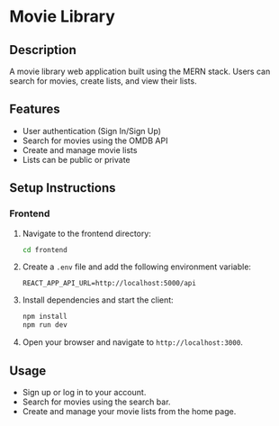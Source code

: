 # Movie Library

## Description
A movie library web application built using the MERN stack. Users can search for movies, create lists, and view their lists.

## Features
- User authentication (Sign In/Sign Up)
- Search for movies using the OMDB API
- Create and manage movie lists
- Lists can be public or private

## Setup Instructions

### Frontend

1. Navigate to the frontend directory:
    ```bash
    cd frontend
    ```

2. Create a `.env` file and add the following environment variable:
    ```
    REACT_APP_API_URL=http://localhost:5000/api
    ```

3. Install dependencies and start the client:
    ```bash
    npm install
    npm run dev
    ```

4. Open your browser and navigate to `http://localhost:3000`.

## Usage
- Sign up or log in to your account.
- Search for movies using the search bar.
- Create and manage your movie lists from the home page.

